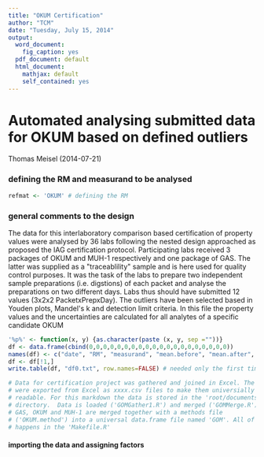```yaml
---
title: "OKUM Certification"
author: "TCM"
date: "Tuesday, July 15, 2014"
output:
  word_document:
    fig_caption: yes
  pdf_document: default
  html_document:
    mathjax: default
    self_contained: yes
---
```

Automated analysing submitted data for OKUM based on defined outliers
========================================================
Thomas Meisel (2014-07-21)  

### defining the RM and measurand to be analysed

```r
refmat <- 'OKUM' # defining the RM
```

### general comments to the design 

The data for this interlaboratory comparison based certification of property values were analysed by 36 labs following the nested design approached as proposed the IAG certification protocol. Participating labs received 3 packages of OKUM and MUH-1 respectively and one package of GAS. The latter was supplied as a "traceablility" sample and is here used for quality control purposes. It was the task of the labs to prepare two independent sample preparations (i.e. digstions) of each packet and analyse the preparations on two different days. Labs thus should have submitted 12 values (3x2x2 PacketxPrepxDay). 
The outliers have been selected based in Youden plots, Mandel's k and detection limit criteria. In this file the property values and the uncertainties are calculated for all analytes of a specific candidate OKUM



```r
'%p%' <- function(x, y) {as.character(paste (x, y, sep =""))}
df <- data.frame(cbind(0,0,0,0,0,0,0,0,0,0,0,0,0,0,0,0,0,0,0,0))
names(df) <- c("date", "RM", "measurand", "mean.before", "mean.after", "median.before", "median.after", "median.after.noPP", "unit", "sL", "sbb", "sr", "u", "u.alternative", "t.value", "outlier", "labs remaining", "based on", "property value", "U") # needed only the first time
df <- df[!1,]
write.table(df, "df0.txt", row.names=FALSE) # needed only the first time
```






```r
# Data for certification project was gathered and joined in Excel. The files
# were exported from Excel as xxxx.csv files to make them universially
# readable. For this markdown the data is stored in the 'root/documents'
# directory.  Data is loaded ('GOMGather1.R') and merged ('GOMMerge.R') for
# GAS, OKUM and MUH-1 are merged together with a methods file
# ('OKUM.method') into a universal data.frame file named 'GOM'. All of this
# happens in the 'Makefile.R'
```

#### importing the data and assigning factors























